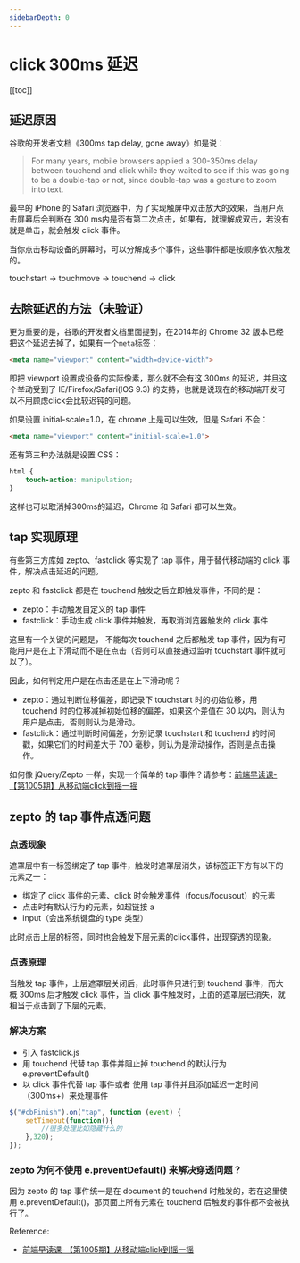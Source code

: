 ```yaml
---
sidebarDepth: 0
---
```


# click 300ms 延迟

[[toc]]

## 延迟原因

谷歌的开发者文档《300ms tap delay, gone away》如是说：

> For many years, mobile browsers applied a 300-350ms delay between touchend and click while they waited to see if this was going to be a double-tap or not, since double-tap was a gesture to zoom into text.

最早的 iPhone 的 Safari 浏览器中，为了实现触屏中双击放大的效果，当用户点击屏幕后会判断在 300 ms内是否有第二次点击，如果有，就理解成双击，若没有就是单击，就会触发 click 事件。

当你点击移动设备的屏幕时，可以分解成多个事件，这些事件都是按顺序依次触发的。

touchstart -> touchmove -> touchend -> click

## 去除延迟的方法（未验证）

更为重要的是，谷歌的开发者文档里面提到，在2014年的 Chrome 32 版本已经把这个延迟去掉了，如果有一个`meta`标签：

```html
<meta name="viewport" content="width=device-width">
```

即把 viewport 设置成设备的实际像素，那么就不会有这 300ms 的延迟，并且这个举动受到了 IE/Firefox/Safari(IOS 9.3) 的支持，也就是说现在的移动端开发可以不用顾虑click会比较迟钝的问题。

如果设置 initial-scale=1.0，在 chrome 上是可以生效，但是 Safari 不会：

```html
<meta name="viewport" content="initial-scale=1.0">
```

还有第三种办法就是设置 CSS：

```css
html {
    touch-action: manipulation;
}
```

这样也可以取消掉300ms的延迟，Chrome 和 Safari 都可以生效。

## tap 实现原理

有些第三方库如 zepto、fastclick 等实现了 tap 事件，用于替代移动端的 click 事件，解决点击延迟的问题。

zepto 和 fastclick 都是在 touchend 触发之后立即触发事件，不同的是：

- zepto：手动触发自定义的 tap 事件
- fastclick：手动生成 click 事件并触发，再取消浏览器触发的 click 事件

这里有一个关键的问题是， 不能每次 touchend 之后都触发 tap 事件，因为有可能用户是在上下滑动而不是在点击（否则可以直接通过监听 touchstart 事件就可以了）。

因此，如何判定用户是在点击还是在上下滑动呢？

- zepto：通过判断位移偏差，即记录下 touchstart 时的初始位移，用 touchend 时的位移减掉初始位移的偏差，如果这个差值在 30 以内，则认为用户是点击，否则则认为是滑动。
- fastclick：通过判断时间偏差，分别记录 touchstart 和 touchend 的时间戳，如果它们的时间差大于 700 毫秒，则认为是滑动操作，否则是点击操作。

如何像 jQuery/Zepto 一样，实现一个简单的 tap 事件？请参考：[前端早读课-【第1005期】从移动端click到摇一摇](http://mp.weixin.qq.com/s/NBSPIKpRQH3Re3P6rDykFA)


## zepto 的 tap 事件点透问题

### 点透现象

遮罩层中有一标签绑定了 tap 事件，触发时遮罩层消失，该标签正下方有以下的元素之一：

- 绑定了 click 事件的元素、click 时会触发事件（focus/focusout）的元素
- 点击时有默认行为的元素，如超链接 a
- input（会出系统键盘的 type 类型）

此时点击上层的标签，同时也会触发下层元素的click事件，出现穿透的现象。

### 点透原理

当触发 tap 事件，上层遮罩层关闭后，此时事件只进行到 touchend 事件，而大概 300ms 后才触发 click 事件，当 click 事件触发时，上面的遮罩层已消失，就相当于点击到了下层的元素。

### 解决方案

- 引入 fastclick.js
- 用 touchend 代替 tap 事件并阻止掉 touchend 的默认行为 e.preventDefault()
- 以 click 事件代替 tap 事件或者 使用 tap 事件并且添加延迟一定时间（300ms+）来处理事件

```js
$("#cbFinish").on("tap", function (event) {
    setTimeout(function(){
        //很多处理比如隐藏什么的
    },320);
});
```

### zepto 为何不使用 e.preventDefault() 来解决穿透问题？

因为 zepto 的 tap 事件统一是在 document 的 touchend 时触发的，若在这里使用 e.preventDefault()，那页面上所有元素在 touchend 后触发的事件都不会被执行了。

Reference:

- [前端早读课-【第1005期】从移动端click到摇一摇](http://mp.weixin.qq.com/s/NBSPIKpRQH3Re3P6rDykFA)
